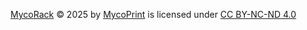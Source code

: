 [MycoRack](https://mycoprint.com/products/myco-rack) © 2025 by [MycoPrint](https://mycoprint.com/) is licensed under [CC BY-NC-ND 4.0](https://creativecommons.org/licenses/by-nc-nd/4.0/?ref=chooser-v1) 
